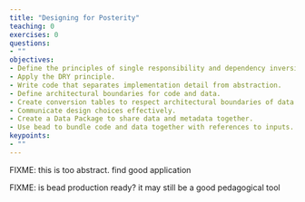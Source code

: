 ```yaml
---
title: "Designing for Posterity"
teaching: 0
exercises: 0
questions:
- ""
objectives:
- Define the principles of single responsibility and dependency inversion.
- Apply the DRY principle.
- Write code that separates implementation detail from abstraction.
- Define architectural boundaries for code and data.
- Create conversion tables to respect architectural boundaries of data.
- Communicate design choices effectively.
- Create a Data Package to share data and metadata together.
- Use bead to bundle code and data together with references to inputs.
keypoints:
- ""
---
```


FIXME: this is too abstract. find good application

FIXME: is bead production ready? it may still be a good pedagogical tool